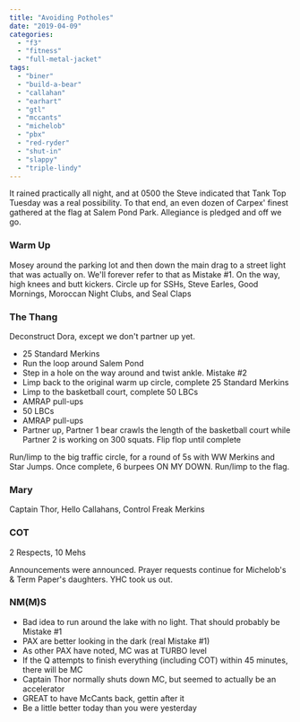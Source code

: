 ```yaml
---
title: "Avoiding Potholes"
date: "2019-04-09"
categories: 
  - "f3"
  - "fitness"
  - "full-metal-jacket"
tags: 
  - "biner"
  - "build-a-bear"
  - "callahan"
  - "earhart"
  - "gtl"
  - "mccants"
  - "michelob"
  - "pbx"
  - "red-ryder"
  - "shut-in"
  - "slappy"
  - "triple-lindy"
---
```


It rained practically all night, and at 0500 the Steve indicated that Tank Top Tuesday was a real possibility. To that end, an even dozen of Carpex' finest gathered at the flag at Salem Pond Park. Allegiance is pledged and off we go.

### Warm Up

Mosey around the parking lot and then down the main drag to a street light that was actually on. We'll forever refer to that as Mistake #1. On the way, high knees and butt kickers. Circle up for SSHs, Steve Earles, Good Mornings, Moroccan Night Clubs, and Seal Claps

### The Thang

Deconstruct Dora, except we don't partner up yet.

- 25 Standard Merkins
- Run the loop around Salem Pond
- Step in a hole on the way around and twist ankle. Mistake #2
- Limp back to the original warm up circle, complete 25 Standard Merkins
- Limp to the basketball court, complete 50 LBCs
- AMRAP pull-ups
- 50 LBCs
- AMRAP pull-ups
- Partner up, Partner 1 bear crawls the length of the basketball court while Partner 2 is working on 300 squats. Flip flop until complete

Run/limp to the big traffic circle, for a round of 5s with WW Merkins and Star Jumps. Once complete, 6 burpees ON MY DOWN. Run/limp to the flag.

### Mary

Captain Thor, Hello Callahans, Control Freak Merkins

### COT

2 Respects, 10 Mehs

Announcements were announced. Prayer requests continue for Michelob's & Term Paper's daughters. YHC took us out.

### NM(M)S

- Bad idea to run around the lake with no light. That should probably be Mistake #1
- PAX are better looking in the dark (real Mistake #1)
- As other PAX have noted, MC was at TURBO level
- If the Q attempts to finish everything (including COT) within 45 minutes, there will be MC
- Captain Thor normally shuts down MC, but seemed to actually be an accelerator
- GREAT to have McCants back, gettin after it
- Be a little better today than you were yesterday
